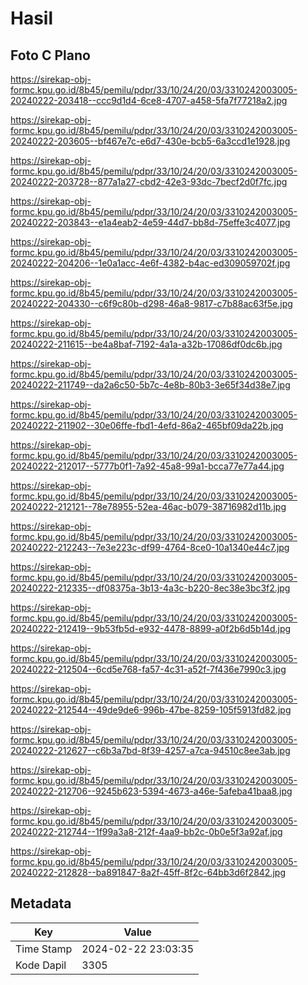 # Hasil

## Foto C Plano

https://sirekap-obj-formc.kpu.go.id/8b45/pemilu/pdpr/33/10/24/20/03/3310242003005-20240222-203418--ccc9d1d4-6ce8-4707-a458-5fa7f77218a2.jpg

https://sirekap-obj-formc.kpu.go.id/8b45/pemilu/pdpr/33/10/24/20/03/3310242003005-20240222-203605--bf467e7c-e6d7-430e-bcb5-6a3ccd1e1928.jpg

https://sirekap-obj-formc.kpu.go.id/8b45/pemilu/pdpr/33/10/24/20/03/3310242003005-20240222-203728--877a1a27-cbd2-42e3-93dc-7becf2d0f7fc.jpg

https://sirekap-obj-formc.kpu.go.id/8b45/pemilu/pdpr/33/10/24/20/03/3310242003005-20240222-203843--e1a4eab2-4e59-44d7-bb8d-75effe3c4077.jpg

https://sirekap-obj-formc.kpu.go.id/8b45/pemilu/pdpr/33/10/24/20/03/3310242003005-20240222-204206--1e0a1acc-4e6f-4382-b4ac-ed309059702f.jpg

https://sirekap-obj-formc.kpu.go.id/8b45/pemilu/pdpr/33/10/24/20/03/3310242003005-20240222-204330--c6f9c80b-d298-46a8-9817-c7b88ac63f5e.jpg

https://sirekap-obj-formc.kpu.go.id/8b45/pemilu/pdpr/33/10/24/20/03/3310242003005-20240222-211615--be4a8baf-7192-4a1a-a32b-17086df0dc6b.jpg

https://sirekap-obj-formc.kpu.go.id/8b45/pemilu/pdpr/33/10/24/20/03/3310242003005-20240222-211749--da2a6c50-5b7c-4e8b-80b3-3e65f34d38e7.jpg

https://sirekap-obj-formc.kpu.go.id/8b45/pemilu/pdpr/33/10/24/20/03/3310242003005-20240222-211902--30e06ffe-fbd1-4efd-86a2-465bf09da22b.jpg

https://sirekap-obj-formc.kpu.go.id/8b45/pemilu/pdpr/33/10/24/20/03/3310242003005-20240222-212017--5777b0f1-7a92-45a8-99a1-bcca77e77a44.jpg

https://sirekap-obj-formc.kpu.go.id/8b45/pemilu/pdpr/33/10/24/20/03/3310242003005-20240222-212121--78e78955-52ea-46ac-b079-38716982d11b.jpg

https://sirekap-obj-formc.kpu.go.id/8b45/pemilu/pdpr/33/10/24/20/03/3310242003005-20240222-212243--7e3e223c-df99-4764-8ce0-10a1340e44c7.jpg

https://sirekap-obj-formc.kpu.go.id/8b45/pemilu/pdpr/33/10/24/20/03/3310242003005-20240222-212335--df08375a-3b13-4a3c-b220-8ec38e3bc3f2.jpg

https://sirekap-obj-formc.kpu.go.id/8b45/pemilu/pdpr/33/10/24/20/03/3310242003005-20240222-212419--9b53fb5d-e932-4478-8899-a0f2b6d5b14d.jpg

https://sirekap-obj-formc.kpu.go.id/8b45/pemilu/pdpr/33/10/24/20/03/3310242003005-20240222-212504--6cd5e768-fa57-4c31-a52f-7f436e7990c3.jpg

https://sirekap-obj-formc.kpu.go.id/8b45/pemilu/pdpr/33/10/24/20/03/3310242003005-20240222-212544--49de9de6-996b-47be-8259-105f5913fd82.jpg

https://sirekap-obj-formc.kpu.go.id/8b45/pemilu/pdpr/33/10/24/20/03/3310242003005-20240222-212627--c6b3a7bd-8f39-4257-a7ca-94510c8ee3ab.jpg

https://sirekap-obj-formc.kpu.go.id/8b45/pemilu/pdpr/33/10/24/20/03/3310242003005-20240222-212706--9245b623-5394-4673-a46e-5afeba41baa8.jpg

https://sirekap-obj-formc.kpu.go.id/8b45/pemilu/pdpr/33/10/24/20/03/3310242003005-20240222-212744--1f99a3a8-212f-4aa9-bb2c-0b0e5f3a92af.jpg

https://sirekap-obj-formc.kpu.go.id/8b45/pemilu/pdpr/33/10/24/20/03/3310242003005-20240222-212828--ba891847-8a2f-45ff-8f2c-64bb3d6f2842.jpg


## Metadata

| Key        | Value               |
| ---------- | ------------------- |
| Time Stamp | 2024-02-22 23:03:35 |
| Kode Dapil | 3305                |



